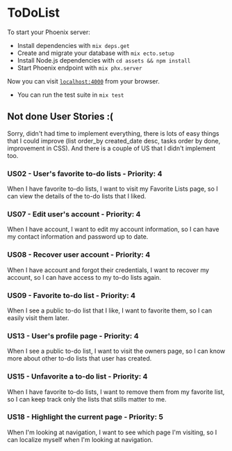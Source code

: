 # ToDoList

To start your Phoenix server:

  * Install dependencies with `mix deps.get`
  * Create and migrate your database with `mix ecto.setup`
  * Install Node.js dependencies with `cd assets && npm install`
  * Start Phoenix endpoint with `mix phx.server`

Now you can visit [`localhost:4000`](http://localhost:4000) from your browser.

  * You can run the test suite in `mix test`

## Not done User Stories :(

Sorry, didn't had time to implement everything, there is lots of easy things that I could improve (list order_by created_date desc, tasks order by done, improvement in CSS). And there is a couple of US that I didn't implement too.

### US02 - User's favorite to-do lists - Priority: 4

When I have favorite to-do lists, I want to visit my Favorite Lists page, so I can view the details of
the to-do lists that I liked.

### US07 - Edit user's account - Priority: 4

When I have account, I want to edit my account information, so I can have my contact information
and password up to date.

### US08 - Recover user account - Priority: 4

When I have account and forgot their credentials, I want to recover my account, so I can have access
to my to-do lists again.

### US09 - Favorite to-do list - Priority: 4

When I see a public to-do list that I like, I want to favorite them, so I can easily visit them
later.

### US13 - User's profile page - Priority: 4

When I see a public to-do list, I want to visit the owners page, so I can know more about other to-do lists that user has created.

### US15 - Unfavorite a to-do list - Priority: 4

When I have favorite to-do lists, I want to remove them from my favorite list, so I can keep track
only the lists that stills matter to me.

### US18 - Highlight the current page - Priority: 5

When I'm looking at navigation, I want to see which page I'm visiting, so I can localize myself
when I'm looking at navigation.